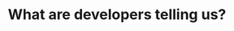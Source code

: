 ---
title: What are developers telling us?
description: Let's talk data! Listen to the Chrome team talk about what we're learning from developer feedback.
hosts:
  - andreban
  - crivero
  - paulkinlan
primary_host:
  - paulkinlan
event_date: 2022-08-16
event_time: 9AM PT
cal_link: "https://www.google.com/calendar/render?action=TEMPLATE&text=What+are+developers+telling+us%3F&details=Let%27s+talk+data%21+Listen+to+the+Chrome+team+talk+about+what+we%27re+learning+from+developer+feedback.&location=Twitter+Spaces&dates=20220816T160000Z%2F20220816T170000Z"
tags: twitter-space
permalink: false
---